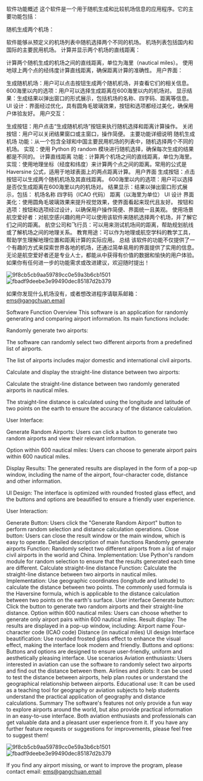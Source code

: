 软件功能概述
这个软件是一个用于随机生成和比较机场信息的应用程序。它的主要功能包括：

随机生成两个机场：

软件能够从预定义的机场列表中随机选择两个不同的机场。
机场列表包括国内和国际的主要民用机场。
计算并显示两个机场的直线距离：

计算两个随机生成的机场之间的直线距离，单位为海里（nautical miles）。
使用地球上两个点的经纬度计算直线距离，确保距离计算的准确性。
用户界面：

生成随机机场：用户可以点击按钮生成两个随机机场，并查看它们的相关信息。
600海里以内的选项：用户可以选择生成距离在600海里以内的机场对。
显示结果：生成结果以弹出窗口的形式展示，包括机场的名称、四字码、距离等信息。
UI 设计：界面经过优化，具有圆角毛玻璃效果，按钮和选项都经过美化，确保用户体验友好。
用户交互：

生成按钮：用户点击“生成随机机场”按钮来执行随机选择和距离计算操作。
关闭按钮：用户可以关闭结果窗口或主窗口，操作简便。
主要功能详细说明
随机生成机场
功能：从一个包含全球和中国主要民用机场的列表中，随机选择两个不同的机场。
实现：使用 Python 的 random 模块进行随机选择，确保每次生成的结果都是不同的。
计算直线距离
功能：计算两个机场之间的直线距离，单位为海里。
实现：使用地理坐标（经度和纬度）来计算两个点之间的距离。常用的公式是 Haversine 公式，适用于地球表面上的两点距离计算。
用户界面
生成按钮：点击按钮可以生成两个随机机场及其直线距离。
600海里以内的选项：用户可以选择是否仅生成距离在600海里以内的机场对。
结果显示：结果以弹出窗口形式展示，包括：
机场名称
四字码（ICAO 代码）
距离（以海里为单位）
UI 设计
界面美化：使用圆角毛玻璃效果来提升视觉效果，使界面看起来现代且友好。
按钮和选项：按钮和选项经过设计，以确保用户操作简便、界面统一且美观。
使用场景
航空爱好者：对航空感兴趣的用户可以使用该软件来随机选择两个机场，并了解它们之间的距离。
航空公司和飞行员：可以用来测试机场间的距离，帮助规划航线或了解机场之间的地理关系。
教育用途：可以作为地理或航空学科的教学工具，帮助学生理解地理位置和距离计算的实际应用。
总结
该软件的功能不仅提供了一个有趣的方式来探索世界各地的机场，还通过简单易用的界面提供了实用的信息。无论是航空爱好者还是专业人士，都能从中获得有价值的数据和愉快的用户体验。如果你有任何进一步的功能需求或改进建议，欢迎随时提出！


![9f8cb5cb9aa59789cc0e59a3b6cb1501](https://github.com/user-attachments/assets/fb90618e-1ec1-4e43-9f53-c50df06207a0)
![fbadf9deebe3e99490dec85187d2b379](https://github.com/user-attachments/assets/cc87e0a3-e83a-4864-a895-5775603479c5)

如果你发现什么机场没有，或者想改进程序请联系邮箱：ems@gangchuan.email



Software Function Overview
This software is an application for randomly generating and comparing airport information. Its main functions include:

Randomly generate two airports:

The software can randomly select two different airports from a predefined list of airports.

The list of airports includes major domestic and international civil airports.

Calculate and display the straight-line distance between two airports:

Calculate the straight-line distance between two randomly generated airports in nautical miles.

The straight-line distance is calculated using the longitude and latitude of two points on the earth to ensure the accuracy of the distance calculation.

User Interface:

Generate Random Airports: Users can click a button to generate two random airports and view their relevant information.

Option within 600 nautical miles: Users can choose to generate airport pairs within 600 nautical miles.

Display Results: The generated results are displayed in the form of a pop-up window, including the name of the airport, four-character code, distance and other information.

UI Design: The interface is optimized with rounded frosted glass effect, and the buttons and options are beautified to ensure a friendly user experience.

User Interaction:

Generate Button: Users click the "Generate Random Airport" button to perform random selection and distance calculation operations.
Close button: Users can close the result window or the main window, which is easy to operate.
Detailed description of main functions
Randomly generate airports
Function: Randomly select two different airports from a list of major civil airports in the world and China.
Implementation: Use Python's random module for random selection to ensure that the results generated each time are different.
Calculate straight-line distance
Function: Calculate the straight-line distance between two airports in nautical miles.
Implementation: Use geographic coordinates (longitude and latitude) to calculate the distance between two points. The commonly used formula is the Haversine formula, which is applicable to the distance calculation between two points on the earth's surface.
User interface
Generate button: Click the button to generate two random airports and their straight-line distance.
Option within 600 nautical miles: Users can choose whether to generate only airport pairs within 600 nautical miles.
Result display: The results are displayed in a pop-up window, including:
Airport name
Four-character code (ICAO code)
Distance (in nautical miles)
UI design
Interface beautification: Use rounded frosted glass effect to enhance the visual effect, making the interface look modern and friendly.
Buttons and options: Buttons and options are designed to ensure user-friendly, uniform and aesthetically pleasing interface.
Use scenarios
Aviation enthusiasts: Users interested in aviation can use the software to randomly select two airports and find out the distance between them.
Airlines and pilots: It can be used to test the distance between airports, help plan routes or understand the geographical relationship between airports.
Educational use: It can be used as a teaching tool for geography or aviation subjects to help students understand the practical application of geography and distance calculations.
Summary
The software's features not only provide a fun way to explore airports around the world, but also provide practical information in an easy-to-use interface. Both aviation enthusiasts and professionals can get valuable data and a pleasant user experience from it. If you have any further feature requests or suggestions for improvements, please feel free to suggest them!

![9f8cb5cb9aa59789cc0e59a3b6cb1501](https://github.com/user-attachments/assets/fb90618e-1ec1-4e43-9f53-c50df06207a0)
![fbadf9deebe3e99490dec85187d2b379](https://github.com/user-attachments/assets/cc87e0a3-e83a-4864-a895-5775603479c5)

If you find any airport missing, or want to improve the program, please contact email: ems@gangchuan.email














